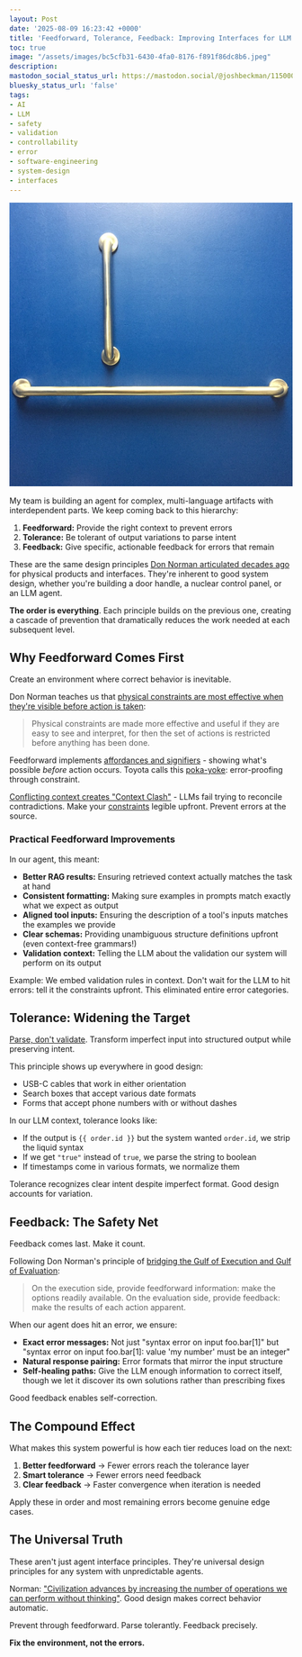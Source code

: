 ```yaml
---
layout: Post
date: '2025-08-09 16:23:42 +0000'
title: 'Feedforward, Tolerance, Feedback: Improving Interfaces for LLM Agents'
toc: true
image: "/assets/images/bc5cfb31-6430-4fa0-8176-f891f86dc8b6.jpeg"
description:
mastodon_social_status_url: https://mastodon.social/@joshbeckman/115000018134389281
bluesky_status_url: 'false'
tags:
- AI
- LLM
- safety
- validation
- controllability
- error
- software-engineering
- system-design
- interfaces
---
```



![Handles](/assets/images/bc5cfb31-6430-4fa0-8176-f891f86dc8b6.jpeg)

My team is building an agent for complex, multi-language artifacts with interdependent parts. We keep coming back to this hierarchy:

1. **Feedforward:** Provide the right context to prevent errors
2. **Tolerance:** Be tolerant of output variations to parse intent  
3. **Feedback:** Give specific, actionable feedback for errors that remain

These are the same design principles [Don Norman articulated decades ago](https://www.joshbeckman.org/blog/reading/after-reading-the-design-of-everyday-things) for physical products and interfaces. They're inherent to good system design, whether you're building a door handle, a nuclear control panel, or an LLM agent.

**The order is everything**. Each principle builds on the previous one, creating a cascade of prevention that dramatically reduces the work needed at each subsequent level.

## Why Feedforward Comes First

Create an environment where correct behavior is inevitable.

Don Norman teaches us that [physical constraints are most effective when they're visible before action is taken](https://www.joshbeckman.org/notes/487346022):
> Physical constraints are made more effective and useful if they are easy to see and interpret, for then the set of actions is restricted before anything has been done.

Feedforward implements [affordances and signifiers](https://www.joshbeckman.org/notes/487338879) - showing what's possible *before* action occurs. Toyota calls this [poka-yoke](https://www.joshbeckman.org/notes/487680878): error-proofing through constraint.

[Conflicting context creates "Context Clash"](https://www.joshbeckman.org/notes/909432226) - LLMs fail trying to reconcile contradictions. Make your [constraints](https://www.joshbeckman.org/notes/487345311) legible upfront. Prevent errors at the source.

### Practical Feedforward Improvements

In our agent, this meant:
- **Better RAG results:** Ensuring retrieved context actually matches the task at hand
- **Consistent formatting:** Making sure examples in prompts match exactly what we expect as output
- **Aligned tool inputs:** Ensuring the description of a tool's inputs matches the examples we provide
- **Clear schemas:** Providing unambiguous structure definitions upfront (even context-free grammars!)
- **Validation context:** Telling the LLM about the validation our system will perform on its output

Example: We embed validation rules in context. Don't wait for the LLM to hit errors: tell it the constraints upfront. This eliminated entire error categories.

## Tolerance: Widening the Target

[Parse, don't validate](https://www.joshbeckman.org/notes/547226905). Transform imperfect input into structured output while preserving intent.

This principle shows up everywhere in good design:
- USB-C cables that work in either orientation
- Search boxes that accept various date formats
- Forms that accept phone numbers with or without dashes

In our LLM context, tolerance looks like:
- If the output is `{{ order.id }}` but the system wanted `order.id`, we strip the liquid syntax
- If we get `"true"` instead of `true`, we parse the string to boolean
- If timestamps come in various formats, we normalize them

Tolerance recognizes clear intent despite imperfect format. Good design accounts for variation.

## Feedback: The Safety Net

Feedback comes last. Make it count.

Following Don Norman's principle of [bridging the Gulf of Execution and Gulf of Evaluation](https://www.joshbeckman.org/notes/487681065):

> On the execution side, provide feedforward information: make the options readily available. On the evaluation side, provide feedback: make the results of each action apparent.

When our agent does hit an error, we ensure:
- **Exact error messages:** Not just "syntax error on input foo.bar[1]" but "syntax error on input foo.bar[1]: value 'my number' must be an integer"
- **Natural response pairing:** Error formats that mirror the input structure
- **Self-healing paths:** Give the LLM enough information to correct itself, though we let it discover its own solutions rather than prescribing fixes

Good feedback enables self-correction.

## The Compound Effect

What makes this system powerful is how each tier reduces load on the next:

1. **Better feedforward** → Fewer errors reach the tolerance layer
2. **Smart tolerance** → Fewer errors need feedback
3. **Clear feedback** → Faster convergence when iteration is needed

Apply these in order and most remaining errors become genuine edge cases.

## The Universal Truth

These aren't just agent interface principles. They're universal design principles for any system with unpredictable agents.

Norman: ["Civilization advances by increasing the number of operations we can perform without thinking"](https://www.joshbeckman.org/notes/487344559). Good design makes correct behavior automatic.

Prevent through feedforward. Parse tolerantly. Feedback precisely.

**Fix the environment, not the errors.**
